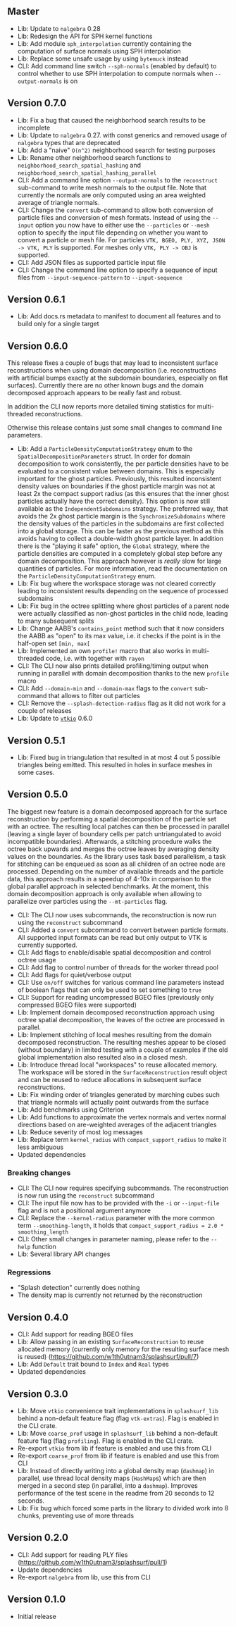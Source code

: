 ## Master

- Lib: Update to `nalgebra` 0.28
- Lib: Redesign the API for SPH kernel functions
- Lib: Add module `sph_interpolation` currently containing the computation of surface normals using SPH interpolation
- Lib: Replace some unsafe usage by using `bytemuck` instead
- CLI: Add command line switch `--sph-normals` (enabled by default) to control whether to use SPH interpolation to compute normals when `--output-normals` is on

## Version 0.7.0

 - Lib: Fix a bug that caused the neighborhood search results to be incomplete
 - Lib: Update to `nalgebra` 0.27. with const generics and removed usage of `nalgebra` types that are deprecated
 - Lib: Add a "naive" `O(n^2)` neighborhood search for testing purposes
 - Lib: Rename other neighborhood search functions to `neighborhood_search_spatial_hashing` and `neighborhood_search_spatial_hashing_parallel`
 - CLI: Add a command line option `--output-normals` to the `reconstruct` sub-command to write mesh normals to the output file. Note that currently the normals are only computed using an area weighted average of triangle normals.
 - CLI: Change the `convert` sub-command to allow both conversion of particle files and conversion of mesh formats. Instead of using the `--input` option you now have to either use the `--particles` or `--mesh` option to specify the input file depending on whether you want to convert a particle or mesh file. For particles `VTK, BGEO, PLY, XYZ, JSON -> VTK, PLY` is supported. For meshes only `VTK, PLY -> OBJ` is supported.
 - CLI: Add JSON files as supported particle input file
 - CLI: Change the command line option to specify a sequence of input files from `--input-sequence-pattern` to `--input-sequence`

## Version 0.6.1

 - Lib: Add docs.rs metadata to manifest to document all features and to build only for a single target

## Version 0.6.0

This release fixes a couple of bugs that may lead to inconsistent surface reconstructions when using domain decomposition (i.e. reconstructions with artificial bumps exactly at the subdomain boundaries, especially on flat surfaces). Currently there are no other known bugs and the domain decomposed approach appears to be really fast and robust.

In addition the CLI now reports more detailed timing statistics for multi-threaded reconstructions.

Otherwise this release contains just some small changes to command line parameters.

 - Lib: Add a `ParticleDensityComputationStrategy` enum to the `SpatialDecompositionParameters` struct. In order for domain decomposition to work consistently, the per particle densities have to be evaluated to a consistent value between domains. This is especially important for the ghost particles. Previously, this resulted inconsistent density values on boundaries if the ghost particle margin was not at least 2x the compact support radius (as this ensures that the inner ghost particles actually have the correct density). This option is now still available as the `IndependentSubdomains` strategy. The preferred way, that avoids the 2x ghost particle margin is the `SynchronizeSubdomains` where the density values of the particles in the subdomains are first collected into a global storage. This can be faster as the previous method as this avoids having to collect a double-width ghost particle layer. In addition there is the "playing it safe" option, the `Global` strategy, where the particle densities are computed in a completely global step before any domain decomposition. This approach however is *really* slow for large quantities of particles. For more information, read the documentation on the `ParticleDensityComputationStrategy` enum.
 - Lib: Fix bug where the workspace storage was not cleared correctly leading to inconsistent results depending on the sequence of processed subdomains
 - Lib: Fix bug in the octree splitting where ghost particles of a parent node were actually classified as non-ghost particles in the child node, leading to many subsequent splits
 - Lib: Change AABB's `contains_point` method such that it now considers the AABB as "open" to its max value, i.e. it checks if the point is in the half-open set `[min, max[`
 - Lib: Implemented an own `profile!` macro that also works in multi-threaded code, i.e. with together with `rayon`
 - CLI: The CLI now also prints detailed profiling/timing output when running in parallel with domain decomposition thanks to the new `profile` macro
 - CLI: Add `--domain-min` and `--domain-max` flags to the `convert` sub-command that allows to filter out particles
 - CLI: Remove the `--splash-detection-radius` flag as it did not work for a couple of releases
 - Lib: Update to [`vtkio`](https://github.com/elrnv/vtkio) 0.6.0

## Version 0.5.1

 - Lib: Fixed bug in triangulation that resulted in at most 4 out 5 possible triangles being emitted. This resulted in holes in surface meshes in some cases.

## Version 0.5.0

The biggest new feature is a domain decomposed approach for the surface reconstruction by performing a spatial decomposition of the particle set with an octree.
The resulting local patches can then be processed in parallel (leaving a single layer of boundary cells per patch untriangulated to avoid incompatible boundaries).
Afterwards, a stitching procedure walks the octree back upwards and merges the octree leaves by averaging density values on the boundaries. 
As the library uses task based parallelism, a task for stitching can be enqueued as soon as all children of an octree node are processed.
Depending on the number of available threads and the particle data, this approach results in a speedup of 4-10x in comparison to the global parallel approach in selected benchmarks.
At the moment, this domain decomposition approach is only available when allowing to parallelize over particles using the `--mt-particles` flag.

 - CLI: The CLI now uses subcommands, the reconstruction is now run using the `reconstruct` subcommand
 - CLI: Added a `convert` subcommand to convert between particle formats. All supported input formats can be read but only output to VTK is currently supported.
 - CLI: Add flags to enable/disable spatial decomposition and control octree usage
 - CLI: Add flag to control number of threads for the worker thread pool
 - CLI: Add flags for quiet/verbose output
 - CLI: Use `on/off` switches for various command line parameters instead of boolean flags that can only be used to set something to `true`
 - CLI: Support for reading uncompressed BGEO files (previously only compressed BGEO files were supported)
 - Lib: Implement domain decomposed reconstruction approach using octree spatial decomposition, the leaves of the octree are processed in parallel.
 - Lib: Implement stitching of local meshes resulting from the domain decomposed reconstruction. 
   The resulting meshes appear to be closed (without boundary) in limited testing with a couple of examples if the old global implementation also resulted also in a closed mesh.
 - Lib: Introduce thread local "workspaces" to reuse allocated memory. The workspace will be stored in the `SurfaceReconstruction` result object and can be reused to reduce allocations in subsequent surface reconstructions.
 - Lib: Fix winding order of triangles generated by marching cubes such that triangle normals will actually point outwards from the surface
 - Lib: Add benchmarks using Criterion
 - Lib: Add functions to approximate the vertex normals and vertex normal directions based on are-weighted averages of the adjacent triangles
 - Lib: Reduce severity of most log messages
 - Lib: Replace term `kernel_radius` with `compact_support_radius` to make it less ambiguous
 - Updated dependencies

### Breaking changes
 - CLI: The CLI now requires specifying subcommands. The reconstruction is now run using the `reconstruct` subcommand
 - CLI: The input file now has to be provided with the `-i` or `--input-file` flag and is not a positional argument anymore
 - CLI: Replace the `--kernel-radius` parameter with the more common term `--smoothing-length`, it holds that `compact_support_radius = 2.0 * smoothing_length`
 - CLI: Other small changes in parameter naming, please refer to the `--help` function
 - Lib: Several library API changes

### Regressions
 - "Splash detection" currently does nothing
 - The density map is currently not returned by the reconstruction

## Version 0.4.0

 - CLI: Add support for reading BGEO files
 - Lib: Allow passing in an existing `SurfaceReconstruction` to reuse allocated memory (currently only memory for the resulting surface mesh is reused) (https://github.com/w1th0utnam3/splashsurf/pull/7)
 - Lib: Add `Default` trait bound to `Index` and `Real` types
 - Updated dependencies

## Version 0.3.0

 - Lib: Move `vtkio` convenience trait implementations in `splashsurf_lib` behind a non-default feature flag (flag `vtk-extras`). Flag is enabled in the CLI crate.
 - Lib: Move `coarse_prof` usage in `splashsurf_lib` behind a non-default feature flag (flag `profiling`). Flag is enabled in the CLI crate.
 - Re-export `vtkio` from lib if feature is enabled and use this from CLI
 - Re-export `coarse_prof` from lib if feature is enabled and use this from CLI 
 - Lib: Instead of directly writing into a global density map (`dashmap`) in parallel, use thread local density maps (`HashMap`s) which are then merged in a second step (in parallel, into a `dashmap`). Improves performance of the test scene in the readme from 20 seconds to 12 seconds.
 - Lib: Fix bug which forced some parts in the library to divided work into 8 chunks, preventing use of more threads

## Version 0.2.0

 - CLI: Add support for reading PLY files (https://github.com/w1th0utnam3/splashsurf/pull/1)
 - Update dependencies
 - Re-export `nalgebra` from lib, use this from CLI

## Version 0.1.0

 - Initial release
